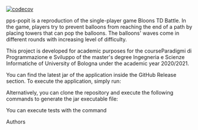 [![codecov](https://codecov.io/gh/christvalt/PPS-20-Butterfly-Life-Cycle/branch/master/graph/badge.svg?token=K043GE9AVM)](https://codecov.io/gh/christvalt/PPS-20-Butterfly-Life-Cycle)




pps-popit is a reproduction of the single-player game Bloons TD Battle. In the game, players try to prevent balloons from reaching the end of a path by placing towers that can pop the balloons. The balloons' waves come in different rounds with increasing level of difficulty.

This project is developed for academic purposes for the courseParadigmi di Programmazione e Sviluppo of the master's degree Ingegneria e Scienze Informatiche of University of Bologna under the academic year 2020/2021.




You can find the latest jar of the application inside the GitHub Release section. To execute the application, simply run:




Alternatively, you can clone the repository and execute the following commands to generate the jar executable file:





You can execute tests with the command




Authors
